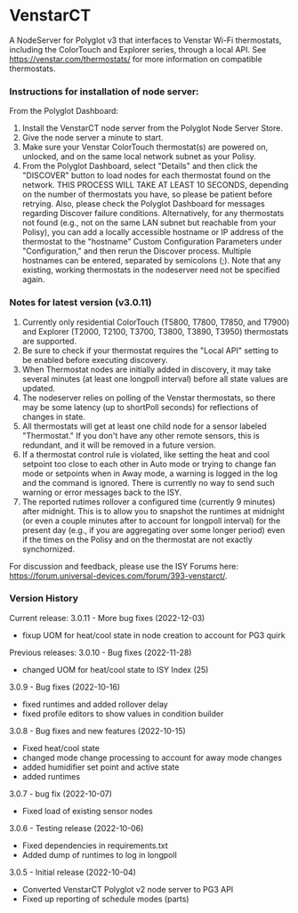 # VenstarCT
A NodeServer for Polyglot v3 that interfaces to Venstar Wi-Fi thermostats, including the ColorTouch and Explorer series, through a local API. See https://venstar.com/thermostats/ for more information on compatible thermostats.

### Instructions for installation of node server:
From the Polyglot Dashboard:
1. Install the VenstarCT node server from the Polyglot Node Server Store.
2. Give the node server a minute to start.
3. Make sure your Venstar ColorTouch thermostat(s) are powered on, unlocked, and on the same local network subnet as your Polisy. 
4. From the Polyglot Dashboard, select "Details" and then click the "DISCOVER" button to load nodes for each thermostat found on the network. THIS PROCESS WILL TAKE AT LEAST 10 SECONDS, depending on the number of thermostats you have, so please be patient before retrying. Also, please check the Polyglot Dashboard for messages regarding Discover failure conditions. Alternatively, for any thermostats not found (e.g., not on the same LAN subnet but reachable from your Polisy), you can add a locally accessible hostname or IP address of the thermostat to the "hostname" Custom Configuration Parameters under "Configuration," and then rerun the Discover process. Multiple hostnames can be entered, separated by semicolons (;). Note that any existing, working thermostats in the nodeserver need not be specified again.

### Notes for latest version (v3.0.11)
1. Currently only residential ColorTouch (T5800, T7800, T7850, and T7900) and Explorer (T2000, T2100, T3700, T3800, T3890, T3950) thermostats are supported.
2. Be sure to check if your thermostat requires the "Local API" setting to be enabled before executing discovery.
3. When Thermostat nodes are initially added in discovery, it may take several minutes (at least one longpoll interval) before all state values are updated.
4. The nodeserver relies on polling of the Venstar thermostats, so there may be some latency (up to shortPoll seconds) for reflections of changes in state.
5. All thermostats will get at least one child node for a sensor labeled "Thermostat." If you don't have any other remote sensors, this is redundant, and it will be removed in a future version.
6. If a thermostat control rule is violated, like setting the heat and cool setpoint too close to each other in Auto mode or trying to change fan mode or setpoints when in Away mode, a warning is logged in the log and the command is ignored. There is currently no way to send such warning or error messages back to the ISY.
7. The reported rutimes rollover a configured time (currently 9 minutes) after midnight. This is to allow you to snapshot the runtimes at midnight (or even a couple minutes after to account for longpoll interval) for the present day (e.g., if you are aggregating over some longer period) even if the times on the Polisy and on the thermostat are not exactly synchornized. 

For discussion and feedback, please use the ISY Forums here: https://forum.universal-devices.com/forum/393-venstarct/.

### Version History
Current release:
3.0.11 - More bug fixes (2022-12-03)
- fixup UOM for heat/cool state in node creation to account for PG3 quirk

Previous releases:
3.0.10 - Bug fixes (2022-11-28)
- changed UOM for heat/cool state to ISY Index (25)

3.0.9 - Bug fixes (2022-10-16)
- fixed runtimes and added rollover delay
- fixed profile editors to show values in condition builder

3.0.8 - Bug fixes and new features (2022-10-15)
- Fixed heat/cool state
- changed mode change processing to account for away mode changes
- added humidifier set point and active state
- added runtimes 

3.0.7 - bug fix (2022-10-07)
- Fixed load of existing sensor nodes

3.0.6 - Testing release (2022-10-06)
- Fixed dependencies in requirements.txt
- Added dump of runtimes to log in longpoll

3.0.5 - Initial release (2022-10-04)
- Converted VenstarCT Polyglot v2 node server to PG3 API
- Fixed up reporting of schedule modes (parts)

